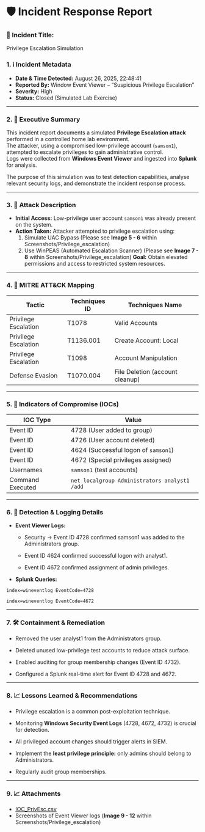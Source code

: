 # 🛡️ Incident Response Report

### 🎯 Incident Title: 
Privilege Escalation Simulation

### 1. ℹ Incident Metadata
- **Date & Time Detected:** August 26, 2025, 22:48:41 
- **Reported By:** Window Event Viewer – “Suspicious Privilege Escalation”  
- **Severity:** High  
- **Status:** Closed (Simulated Lab Exercise)

---

### 2. 🔎 Executive Summary
This incident report documents a simulated **Privilege Escalation attack** performed in a controlled home lab environment.  
The attacker, using a compromised low-privilege account (`samson1`), attempted to escalate privileges to gain administrative control.  
Logs were collected from **Windows Event Viewer** and ingested into **Splunk** for analysis.  

The purpose of this simulation was to test detection capabilities, analyse relevant security logs, and demonstrate the incident response process.

---

### 3. 🏹 Attack Description
- **Initial Access:** Low-privilege user account `samson1` was already present on the system.  
- **Action Taken:** Attacker attempted to privilege escalation using:
  1. Simulate UAC Bypass (Please see **Image 5 - 6** within Screenshots/Privilege_escalation)
  2. Use WinPEAS (Automated Escalation Scanner) (Please see **Image 7 - 8** within Screenshots/Privilege_escalation)
 **Goal:** Obtain elevated permissions and access to restricted system resources.

---

### 4. 🧠 MITRE ATT&CK Mapping


| Tactic | Techniques ID              | Techniques Name                   |
|----------------|--------------------|--------------------------|
| Privilege Escalation     | T1078      | Valid Accounts              |
| Privilege Escalation      | T1136.001      | Create Account: Local   |
| Privilege Escalation       | T1098 | Account Manipulation     |
| Defense Evasion   | T1070.004     | File Deletion (account cleanup)     |

---

### 5. 📜 Indicators of Compromise (IOCs)

| IOC Type | Value             |
|----------------|--------------------|
| Event ID     | 4728 (User added to group)      |
| Event ID      | 4726 (User account deleted)   |
| Event ID       | 4624 (Successful logon of `samson1`) |
| Event ID   | 4672 (Special privileges assigned)   |
| Usernames      | `samson1` (test accounts) |
| Command Executed   | `net localgroup Administrators analyst1 /add`     |

---

### 6. 📄 Detection & Logging Details

- **Event Viewer Logs:**

  - Security → Event ID 4728 confirmed samson1 was added to the Administrators group.

  - Event ID 4624 confirmed successful logon with analyst1.

  - Event ID 4672 confirmed assignment of admin privileges.
- **Splunk Queries:**

```spl
index=wineventlog EventCode=4728

```

```spl
index=wineventlog EventCode=4672

```

---

### 7. 🛠 Containment & Remediation
- Removed the user analyst1 from the Administrators group.

- Deleted unused low-privilege test accounts to reduce attack surface.

- Enabled auditing for group membership changes (Event ID 4732).

- Configured a Splunk real-time alert for Event ID 4728 and 4672.

---

### 8. 📈 Lessons Learned & Recommendations
- Privilege escalation is a common post-exploitation technique.

- Monitoring **Windows Security Event Logs** (4728, 4672, 4732) is crucial for detection.

- All privileged account changes should trigger alerts in SIEM.

- Implement the **least privilege principle:** only admins should belong to Administrators.

- Regularly audit group memberships.

---

### 9. 📈 Attachments
- [IOC_PrivEsc.csv](https://github.com/Mr-ebony/Multi-Incident-Response-Report/blob/feda80e6854a7482dc82d773fa735b769ed362b3/Indicators/iocs_PrivESC.csv)
- Screenshots of Event Viewer logs (**Image 9 - 12** within Screenshots/Privilege_escalation)

